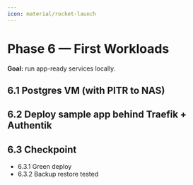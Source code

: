 ```yaml
---
icon: material/rocket-launch
---
```

# Phase 6 — First Workloads
**Goal:** run app-ready services locally.

## 6.1 Postgres VM (with PITR to NAS)
## 6.2 Deploy sample app behind Traefik + Authentik

## 6.3 Checkpoint
- 6.3.1 Green deploy
- 6.3.2 Backup restore tested

